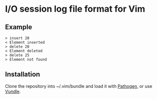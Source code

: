# I/O session log file format for Vim

## Example

    > insert 20
    < Element inserted
    > delete 20
    < Element deleted
    > delete 25
    > Element not found

## Installation

Clone the repository into ~/.vim/bundle and load it with [Pathogen][], or use [Vundle][].

  [pathogen]: https://github.com/tpope/vim-pathogen
  [vundle]: https://github.com/gmarik/vundle

